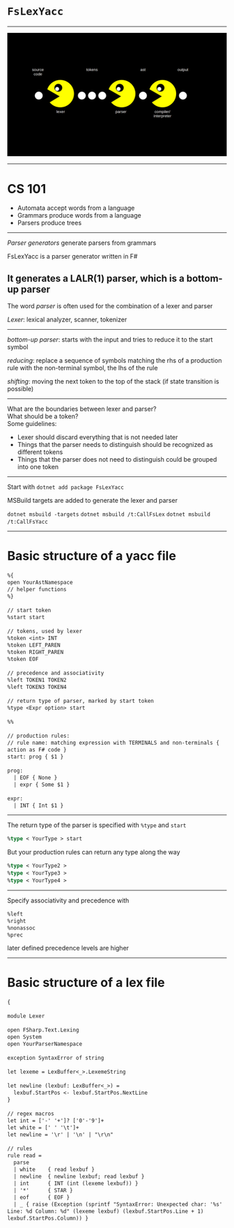 # `FsLexYacc`

---

![pipeline](pipeline.png)

---

# CS 101
- Automata accept words from a language
- Grammars produce words from a language
- Parsers produce trees

---

_Parser generators_ generate parsers from grammars

FsLexYacc is a parser generator written in F#

It generates a LALR(1) parser, which is a bottom-up parser
---

The word _parser_ is often used for the combination of a lexer and parser  

_Lexer_: lexical analyzer, scanner, tokenizer

---

_bottom-up parser_: starts with the input and tries to reduce it to the start symbol


_reducing_: replace a sequence of symbols matching the rhs of a production rule with the non-terminal symbol, the lhs of the rule


_shifting_: moving the next token to the top of the stack (if state transition is possible)

---

What are the boundaries between lexer and parser?  
What should be a token?  
Some guidelines:

- Lexer should discard everything that is not needed later
- Things that the parser needs to distinguish should be recognized as different tokens
- Things that the parser does not need to distinguish could be grouped into one token

---

Start with `dotnet add package FsLexYacc`

MSBuild targets are added to generate the lexer and parser

`dotnet msbuild -targets`
`dotnet msbuild /t:CallFsLex`
`dotnet msbuild /t:CallFsYacc`

---

# Basic structure of a yacc file

```
%{
open YourAstNamespace
// helper functions
%}

// start token
%start start

// tokens, used by lexer
%token <int> INT
%token LEFT_PAREN
%token RIGHT_PAREN
%token EOF

// precedence and associativity
%left TOKEN1 TOKEN2
%left TOKEN3 TOKEN4

// return type of parser, marked by start token
%type <Expr option> start

%%

// production rules:
// rule name: matching expression with TERMINALS and non-terminals { action as F# code }
start: prog { $1 }

prog:
  | EOF { None }
  | expr { Some $1 }

expr:
  | INT { Int $1 }

```

---

The return type of the parser is specified with `%type` and `start`

```fsharp
%type < YourType > start
```

But your production rules can return any type along the way

```fsharp
%type < YourType2 >
%type < YourType3 >
%type < YourType4 >
```

---

Specify associativity and precedence with
```
%left
%right
%nonassoc
%prec
```

later defined precedence levels are higher

---

# Basic structure of a lex file

```
{

module Lexer

open FSharp.Text.Lexing
open System
open YourParserNamespace

exception SyntaxError of string

let lexeme = LexBuffer<_>.LexemeString

let newline (lexbuf: LexBuffer<_>) = 
  lexbuf.StartPos <- lexbuf.StartPos.NextLine
}

// regex macros
let int = ['-' '+']? ['0'-'9']+
let white = [' ' '\t']+
let newline = '\r' | '\n' | "\r\n"

// rules
rule read =
  parse
  | white    { read lexbuf }
  | newline  { newline lexbuf; read lexbuf }
  | int      { INT (int (lexeme lexbuf)) }
  | '*'      { STAR }
  | eof      { EOF }
  | _ { raise (Exception (sprintf "SyntaxError: Unexpected char: '%s' Line: %d Column: %d" (lexeme lexbuf) (lexbuf.StartPos.Line + 1) lexbuf.StartPos.Column)) }
```